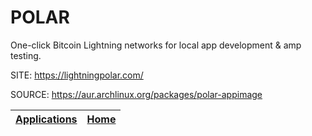 # POLAR

 One-click Bitcoin Lightning networks for local app 
 development & amp testing.

 SITE: https://lightningpolar.com/

 SOURCE: https://aur.archlinux.org/packages/polar-appimage

 | [Applications](https://portable-linux-apps.github.io/apps.html) | [Home](https://portable-linux-apps.github.io)
 | --- | --- |
